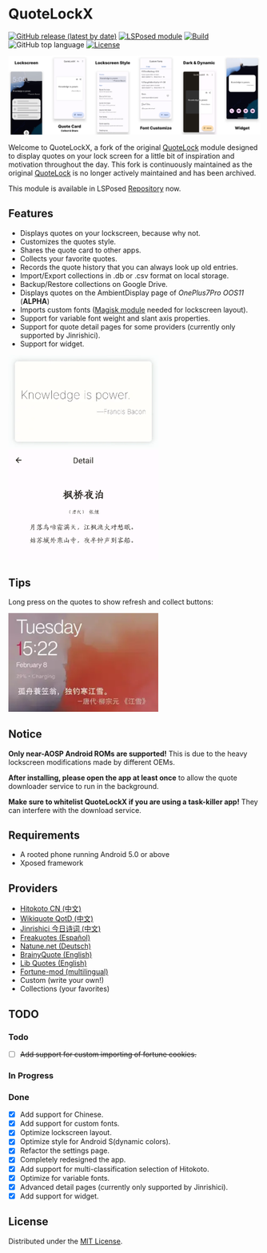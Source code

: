 # QuoteLockX

[![GitHub release (latest by date)](https://img.shields.io/github/v/release/Yubyf/QuoteLockX)](https://github.com/Yubyf/QuoteLockX/releases/latest)
[![LSPosed module](https://img.shields.io/badge/LSPosed-Module-red)](https://modules.lsposed.org/module/com.yubyf.quotelockx)
[![Build](https://github.com/Yubyf/QuoteLockX/actions/workflows/build.yml/badge.svg)](https://github.com/Yubyf/QuoteLockX/actions/workflows/build.yml)
![GitHub top language](https://img.shields.io/github/languages/top/yubyf/QuoteLockX)
[![License](https://img.shields.io/github/license/Yubyf/QuoteLockX)](https://github.com/Yubyf/QuoteLockX/blob/master/LICENSE.txt)

![Screenshot](screenshots/screenshot.png)

Welcome to QuoteLockX, a fork of the original [QuoteLock](https://github.com/apsun/QuoteLock) module
designed to display quotes on your lock screen for a little bit of inspiration and motivation
throughout the day. This fork is continuously maintained as the
original [QuoteLock](https://github.com/apsun/QuoteLock) is no longer actively maintained and has
been archived.

This module is available in
LSPosed [Repository](https://modules.lsposed.org/module/com.yubyf.quotelockx) now.

## Features

- Displays quotes on your lockscreen, because why not.
- Customizes the quotes style.
- Shares the quote card to other apps.
- Collects your favorite quotes.
- Records the quote history that you can always look up old entries.
- Import/Export collections in .db or .csv format on local storage.
- Backup/Restore collections on Google Drive.
- Displays quotes on the AmbientDisplay page of *OnePlus7Pro OOS11* (**ALPHA**)
- Imports custom fonts ([Magisk module](https://github.com/Yubyf/QuoteLockX-CustomFonts) needed for
  lockscreen layout).
- Support for variable font weight and slant axis properties.
- Support for quote detail pages for some providers (currently only supported by Jinrishici).
- Support for widget.

<img src="screenshots/variable_font_showcase.webp" width="300px" />

<img src="screenshots/detail_page.png" width="300px" />

## Tips

Long press on the quotes to show refresh and collect buttons:

<img src="screenshots/showcase.webp" width="300px" />

## Notice

**Only near-AOSP Android ROMs are supported!** This is due to the heavy lockscreen modifications
made by different OEMs.

**After installing, please open the app at least once** to allow the quote downloader service to run
in the background.

**Make sure to whitelist QuoteLockX if you are using a task-killer app!** They can interfere with
the download service.

## Requirements

- A rooted phone running Android 5.0 or above
- Xposed framework

## Providers

- [Hitokoto CN (中文)](http://hitokoto.cn/)
- [Wikiquote QotD (中文)](https://www.wikiquote.org/)
- [Jinrishici 今日诗词 (中文)](https://www.jinrishici.com/)
- [Freakuotes (Español)](https://freakuotes.com/)
- [Natune.net (Deutsch)](https://natune.net/zitate/)
- [BrainyQuote (English)](https://www.brainyquote.com/)
- [Lib Quotes (English)](https://libquotes.com/)
- [Fortune-mod (multilingual)](https://github.com/shlomif/fortune-mod/)
- Custom (write your own!)
- Collections (your favorites)

## TODO

### Todo

- [ ] ~~Add support for custom importing of fortune cookies.~~

### In Progress

### Done

- [x] Add support for Chinese.
- [x] Add support for custom fonts.
- [x] Optimize lockscreen layout.
- [x] Optimize style for Android S(dynamic colors).
- [x] Refactor the settings page.
- [x] Completely redesigned the app.
- [x] Add support for multi-classification selection of Hitokoto.
- [x] Optimize for variable fonts.
- [x] Advanced detail pages (currently only supported by Jinrishici).
- [x] Add support for widget.

## License

Distributed under the [MIT License](http://opensource.org/licenses/MIT).

